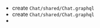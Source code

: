 - create `Chat/shared/Chat.graphql`
- create `Chat/shared/Chat.graphql`
- 
<!--stackedit_data:
eyJoaXN0b3J5IjpbMjAxODA2MTQ5N119
-->